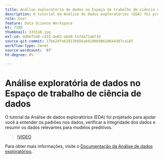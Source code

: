 ```yaml
---
title: Análise exploratória de dados no Espaço de trabalho de ciência de dados
description: O tutorial da Análise de dados exploratórios (EDA) foi projetado para ajudar você a descobrir padrões em dados, verificar a integridade dos dados e resumir os dados relevantes para modelos preditivos.
role: User
feature: Data Science Workspace
kt: 7288
thumbnail: 333310.jpg
exl-id: ddb6f5d8-c432-4e03-a6e0-fa7da73a6f3d
source-git-commit: 17be24fe619139056a69190b98610644387ca18f
workflow-type: tm+mt
source-wordcount: '87'
ht-degree: 0%

---
```


# Análise exploratória de dados no Espaço de trabalho de ciência de dados

O tutorial da Análise de dados exploratórios (EDA) foi projetado para ajudar você a entender os padrões nos dados, verificar a integridade dos dados e resumir os dados relevantes para modelos preditivos.

>[!VIDEO](https://video.tv.adobe.com/v/333310)

Para obter mais informações, visite o [Documentação da Análise de dados exploratórios](https://experienceleague.adobe.com/docs/experience-platform/data-science-workspace/jupyterlab/eda-notebook.html?lang=en).
